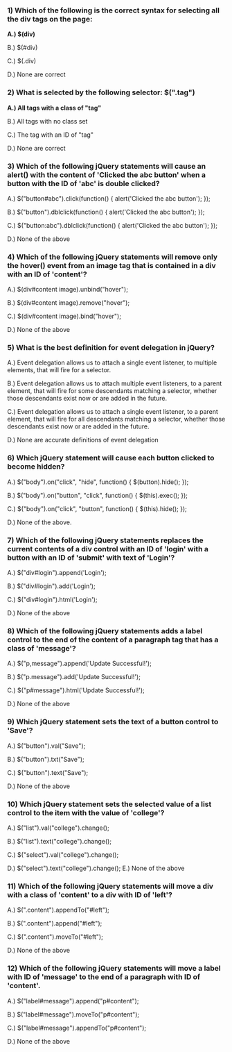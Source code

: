 ### 1) Which of the following is the correct syntax for selecting all the div tags on the page:
**A.) $(div)**

B.) $(#div)

C.) $(.div)

D.) None are correct
### 2) What is selected by the following selector: $(".tag")
**A.) All tags with a class of "tag"**

B.) All tags with no class set

C.) The tag with an ID of "tag"

D.) None are correct
### 3) Which of the following jQuery statements will cause an alert() with the content of 'Clicked the abc button' when a button with the ID of 'abc' is double clicked?
A.) $("button#abc").click(function() { alert('Clicked the abc button'); });

B.) $("button").dblclick(function() { alert('Clicked the abc button'); });

C.) $("button:abc").dblclick(function() { alert('Clicked the abc button'); });

D.) None of the above
### 4) Which of the following jQuery statements will remove only the hover() event from an image tag that is contained in a div with an ID of 'content'?
A.) $(div#content image).unbind("hover");

B.) $(div#content image).remove("hover");

C.) $(div#content image).bind("hover");

D.) None of the above
### 5) What is the best definition for event delegation in jQuery?
A.) Event delegation allows us to attach a single event listener, to multiple elements, that will fire for a selector.

B.) Event delegation allows us to attach multiple event listeners, to a parent element, that will fire for some descendants matching a selector, whether those descendants exist now or are added in the future.

C.) Event delegation allows us to attach a single event listener, to a parent element, that will fire for all descendants matching a selector, whether those descendants exist now or are added in the future.

D.) None are accurate definitions of event delegation
### 6) Which jQuery statement will cause each button clicked to become hidden?
A.) $("body").on("click", "hide", function() { $(button).hide(); });

B.) $("body").on("button", "click", function() { $(this).exec(); });

C.) $("body").on("click", "button", function() { $(this).hide(); });

D.) None of the above.
### 7) Which of the following jQuery statements replaces the current contents of a div control with an ID of 'login' with a button with an ID of 'submit' with text of 'Login'?
A.) $("div#login").append('Login');

B.) $("div#login").add('Login');

C.) $("div#login").html('Login');

D.) None of the above
### 8) Which of the following jQuery statements adds a label control to the end of the content of a paragraph tag that has a class of 'message'?
A.) $("p,message").append('Update Successful!');

B.) $("p.message").add('Update Successful!');

C.) $("p#message").html('Update Successful!');

D.) None of the above
### 9) Which jQuery statement sets the text of a button control to 'Save'?
A.) $("button").val("Save");

B.) $("button").txt("Save");

C.) $("button").text("Save");

D.) None of the above
### 10) Which jQuery statement sets the selected value of a list control to the item with the value of 'college'?
A.) $("list").val("college").change();

B.) $("list").text("college").change();

C.) $("select").val("college").change();

D.) $("select").text("college").change();
E.) None of the above
### 11) Which of the following jQuery statements will move a div with a class of 'content' to a div with ID of 'left'?
A.) $(".content").appendTo("#left");

B.) $(".content").append("#left");

C.) $(".content").moveTo("#left");

D.) None of the above
### 12) Which of the following jQuery statements will move a label with ID of 'message' to the end of a paragraph with ID of 'content'.
A.) $("label#message").append("p#content");

B.) $("label#message").moveTo("p#content");

C.) $("label#message").appendTo("p#content");

D.) None of the above
